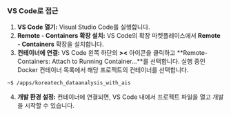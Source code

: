 ### VS Code로 접근

1. **VS Code 열기:** Visual Studio Code를 실행합니다.
2. **Remote - Containers 확장 설치:** VS Code의 확장 마켓플레이스에서 **Remote - Containers** 확장을 설치합니다.
3. **컨테이너에 연결:** VS Code 왼쪽 하단의 **><** 아이콘을 클릭하고 **Remote-Containers: Attach to Running Container...**를 선택합니다. 실행 중인 Docker 컨테이너 목록에서 해당 프로젝트의 컨테이너를 선택합니다.
```bash
~$ /apps/koreatech_dataanalysis_with_ais
```
4. **개발 환경 설정:** 컨테이너에 연결되면, VS Code 내에서 프로젝트 파일을 열고 개발을 시작할 수 있습니다.
